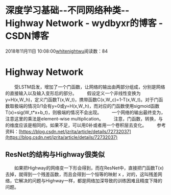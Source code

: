 # 深度学习基础--不同网络种类--Highway Network - wydbyxr的博客 - CSDN博客
2018年11月11日 10:08:00[whitenightwu](https://me.csdn.net/wydbyxr)阅读数：84
# Highway Network
  受LSTM启发，增加了一个门函数，让网络的输出由两部分组成，分别是网络的直接输入以及输入变形后的部分。
  假设定义一个非线性变换为y=H(x,W_h)，定义门函数T(x,W_t)，携带函数C(x,W_c)=1-T(x,W_t)。对于门函数取极端的情况0/1会有y=0或y=H(x,W_h)，而对应的门函数使用sigmoid函数T(x)=sig(W_t*x+b_t)，则极端的情况不会出现。
  一个网络的输出最终变为，注意这里的乘法是element-wise multiplication。
  注意，门函数，转换，与的维度应该是相同的。如果不足，可以用0补或者用一个卷积层去变化。
  参考资料：[https://blog.csdn.net/jzrita/article/details/72732037](https://blog.csdn.net/jzrita/article/details/72732037)
## ResNet的结构与Highway很类似
  如果把Highway的网络变一下形会得到，而在ResNet中，直接把门函数T(x)去掉，就得到一个残差函数，而且会得到一个恒等的映射 x ，对的，这叫残差网络，它解决的问题与Highway一样，都是网络加深导致的训练困难且精度下降的问题。
